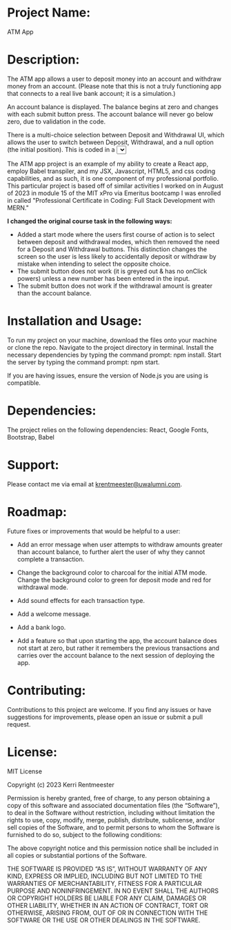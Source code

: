 # **Project Name**:  

ATM App


# **Description**: 

The ATM app allows a user to deposit money into an account and withdraw money from an account. (Please note that this is not a truly functioning app that connects to a real live bank account; it is a simulation.) 

An account balance is displayed. The balance begins at zero and changes with each submit button press. The account balance will never go below zero, due to validation in the code.

There is a multi-choice selection between Deposit and Withdrawal UI, which allows the user to switch between Deposit, Withdrawal, and a null option (the initial position). This is coded in a <select> input element below Account Balance. Once Deposit or Withdraw mode is selected, content will be displayed below the multiple choice selection. There is an input field for numbers and a submit button for the user to render a transaction.

The ATM app project is an example of my ability to create a React app, employ Babel transpiler, and my JSX, Javascript, HTML5, and css coding capabilities, and as such, it is one component of my professional portfolio. This particular project is based off of similar activities I worked on in August of 2023 in module 15 of the MIT xPro via Emeritus bootcamp I was enrolled in called "Professional Certificate in Coding: Full Stack Development with MERN."

**I changed the original course task in the following ways:**
* Added a start mode where the users first course of action is to select between deposit and withdrawal modes, which then removed the need for a Deposit and Withdrawal buttons. This distinction changes the screen so the user is less likely to accidentally deposit or withdraw by mistake when intending to select the opposite choice.
* The submit button does not work (it is greyed out & has no onClick powers) unless a new number has been entered in the input. 
* The submit button does not work if the withdrawal amount is greater than the account balance.


# **Installation and Usage**: 

To run my project on your machine, download the files onto your machine or clone the repo. Navigate to the project directory in terminal. Install the necessary dependencies by typing the command prompt: npm install. Start the server by typing the command prompt: npm start.

If you are having issues, ensure the version of Node.js you are using is compatible.


# **Dependencies**: 

The project relies on the following dependencies: React, Google Fonts, Bootstrap, Babel


# **Support**: 

Please contact me via email at krentmeester@uwalumni.com.


# **Roadmap**: 

Future fixes or improvements that would be helpful to a user:

* Add an error message when user attempts to withdraw amounts greater than account balance, to further alert the user of why they cannot complete a transaction. 

* Change the background color to charcoal for the initial ATM mode. Change the background color to green for deposit mode and red for withdrawal mode.

* Add sound effects for each transaction type.

* Add a welcome message.
 
* Add a bank logo.

* Add a feature so that upon starting the app, the account balance does not start at zero, but rather it remembers the previous transactions and carries over the account balance to the next session of deploying the app.


# **Contributing**: 

Contributions to this project are welcome. If you find any issues or have suggestions for improvements, please open an issue or submit a pull request.


# **License**: 

MIT License

Copyright (c) 2023 Kerri Rentmeester

Permission is hereby granted, free of charge, to any person obtaining a copy of this software and associated documentation files (the “Software”), to deal in the Software without restriction, including without limitation the rights to use, copy, modify, merge, publish, distribute, sublicense, and/or sell copies of the Software, and to permit persons to whom the Software is furnished to do so, subject to the following conditions:

The above copyright notice and this permission notice shall be included in all copies or substantial portions of the Software.

THE SOFTWARE IS PROVIDED “AS IS”, WITHOUT WARRANTY OF ANY KIND, EXPRESS OR IMPLIED, INCLUDING BUT NOT LIMITED TO THE WARRANTIES OF MERCHANTABILITY, FITNESS FOR A PARTICULAR PURPOSE AND NONINFRINGEMENT. IN NO EVENT SHALL THE AUTHORS OR COPYRIGHT HOLDERS BE LIABLE FOR ANY CLAIM, DAMAGES OR OTHER LIABILITY, WHETHER IN AN ACTION OF CONTRACT, TORT OR OTHERWISE, ARISING FROM, OUT OF OR IN CONNECTION WITH THE SOFTWARE OR THE USE OR OTHER DEALINGS IN THE SOFTWARE.